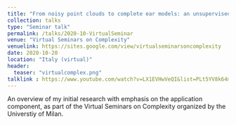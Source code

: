 ```yaml
---
title: "From noisy point clouds to complete ear models: an unsupervised pipeline for application in the prosthetic industry"
collection: talks
type: "Seminar talk"
permalink: /talks/2020-10-VirtualSeminar
venue: "Virtual Seminars on Complexity"
venuelink: https://sites.google.com/view/virtualseminarsoncomplexity
date: 2020-10-20
location: "Italy (virtual)"
header:
  teaser: "virtualcomplex.png"
talklink : https://www.youtube.com/watch?v=LX1EVHwVeQI&list=PLt5YV8k64mJuITlY5KMeYJCKF_1BhcCnJ&index=10
---
```


An overview of my initial research with emphasis on the application component, as part of the Virtual Seminars on Complexity organized by the Universtiy of Milan.